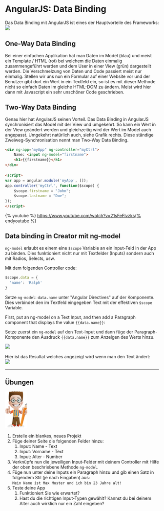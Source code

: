 # AngularJS: Data Binding

Das Data Binding mit AngularJS ist eines der Hauptvorteile des Frameworks:  
![](https://s3-us-west-2.amazonaws.com/s.cdpn.io/t-42/q1_2015_img1.png)

## One-Way Data Binding

Bei einer einfachen Applikation hat man Daten im Model \(blau\) und meist ein Template / HTML \(rot\) bei welchem die Daten einmalig zusammengeführt werden und dem User in einer View \(grün\) dargestellt werden. Die Verschmelzung von Daten und Code passiert meist nur einmalig. Stellen wir uns nun ein Formular auf einer Website vor und der Benutzer gibt dort ein Wert in ein Textfeld ein, so ist es mit dieser Methode nicht so einfach Daten im gleiche HTML-DOM zu ändern. Meist wird hier dann mit Javascript ein sehr unschöner Code geschrieben.

## Two-Way Data Binding

Genau hier hat AngularJS seinen Vorteil. Das Data Binding in AngularJS synchronisiert das Model mit der View und umgekehrt. So kann ein Wert in der View geändert werden und gleichzeitig wird der Wert im Model auch angepasst. Umgekehrt natürlich auch, siehe Grafik rechts. Diese ständige Zweiweg-Synchronisation nennt man Two-Way Data Binding.

```html
<div ng-app="myApp" ng-controller="myCtrl">
    Name: <input ng-model="firstname">
    <h1>{{firstname}}</h1>
</div>

<script>
var app = angular.module('myApp', []);
app.controller('myCtrl', function($scope) {
    $scope.firstname = "John";
    $scope.lastname = "Doe";
});
</script>
```

{% youtube %} https://www.youtube.com/watch?v=21sFeFlvzks{% endyoutube %}




## Data binding in Creator mit ng-model

`ng-model` erlaubt es einem eine `$scope` Variable an ein Input-Feld in der App zu binden. Dies funktioniert nicht nur mit Textfelder \(Inputs\) sondern auch mit Radios, Selects, usw.

Mit dem folgenden Controller code:

```js
$scope.data = {
  'name': 'Ralph'
}
```

Setze `ng-model`: `data.name` unter "Angular Directives" auf der Komponente. Dies verbindet den im Textfeld eingegeben Text mit der effektiven `$scope` Variable.

First, put an ng-model on a Text Input, and then add a Paragraph component that displays the value `{{data.name}}`:

Setze zuerst ein `ng-model` auf den Text-Input und dann füge der Paragraph-Komponente den Ausdruck `{{data.name}}` zum Anzeigen des Werts hinzu.

![](https://files.readme.io/ceef229-Ionic_Creator_2016-10-31_19-54-57.png)

Hier ist das Resultat welches angezeigt wird wenn man den Text ändert:  
![](https://files.readme.io/8887f44-Screenshot_2016-10-31_19.52.20.png)

---

## Übungen

![](/_allgemein/ralph_uebung.png)

1. Erstelle ein blankes, neues Projekt
2. Füge deiner Seite die folgenden Felder hinzu:
   1. Input: Name - Text
   2. Input: Vorname - Text
   3. Input: Alter - Number
3. Verknüpfe nun die jeweiligen Input-Felder mit deinem Controller mit Hilfe der oben beschriebene Methode ```ng-model```.
4. Füge nun unter deine Inputs ein Paragraph hinzu und gib einen Satz in folgendem Stil \(je nach Eingaben\) aus:  
```Mein Name ist Max Muster und ich bin 23 Jahre alt!```
5. Teste deine App  
   1. Funktioniert Sie wie erwartet?  
   2. Hast du die richtigen Input-Typen gewählt? Kannst du bei deinem Alter auch wirklich nur ein Zahl eingeben?




